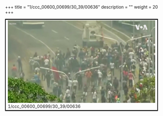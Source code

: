 +++
title = "1/ccc_00600_00699/30_39/00636"
description = ""
weight = 20
+++

<table style="border:2px solid black;max-width:800px;max-height:800px;" 
><tr><td>
<img class="center-fit-jpg"
src="/jpg_/aaa_20190430_NxaOmWaI8sI_00635.jpg">
1/ccc_00600_00699/30_39/00636
</img></td></tr></table>
